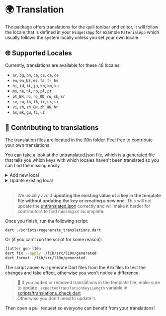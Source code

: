 # 🌍 Translation

The package offers translations for the quill toolbar and editor, it will follow the locale that is defined in
your `WidgetsApp` for example `MaterialApp` which usually follows the system locally unless you set your own locale.

## 🌐 Supported Locales

Currently, translations are available for these 48 locales:

* `ar`, `bg`, `bn`, `ca`, `cs`, `da`, `de`
* `en`, `en_US`, `es`, `fa`, `fr`, `he`
* `hi`, `id`, `it`, `ja`, `ko`, `km`, `ku`
* `ms`, `ne`, `nl`, `no`, `pl`, `pt`
* `pt_BR`, `ro`, `ro_RO`, `ru`, `sk`, `sr`
* `sv`, `sw`, `th`, `tk`, `tr`, `uk`, `ur`
* `vi`, `zh`, `zh_CN`, `zh_HK`, `hr`
* `bs`, `mk`, `gu`, `fi`, `uz`

## 📌 Contributing to translations

The translation files are located in the [l10n](../lib/src/l10n/) folder. Feel free to contribute your own translations.

You can take a look at the [untranslated.json](../lib/src/l10n/untranslated.json) file, which is a generated file that
tells you which keys with which locales haven't been translated so you can find the missing easily.

<details>
<summary>Add new local</summary>

1. Create a new file in [l10n](../lib/src/l10n/) folder, with the following name`quill_${localName}.arb` for
   example `quill_de.arb`. See [locale codes](https://saimana.com/list-of-country-locale-code/).

2. Copy the [Arb Template](../lib/src/l10n/quill_en.arb) file and paste it into your new file, replace the values with
   your translations

3. Update the [Supported Locales](#supported-locales) section on this page to update the supported translations for both the
   number and the list

</details>

<details>
<summary>Update existing local</summary>

1. Navigate to [l10n](../lib/src/l10n/) folder

2. Find the existing local, let's say you want to update the Korean translations, it will be `quill_ko.arb`

3. Use [untranslated.json](../lib/src/l10n/untranslated.json) as a reference to find missing, update, or add what you
   want
   to translate.

</details>
<br>

> We usually avoid **updating the existing value of a key in the template file without updating the key or creating a new
one**.
> This will not update the [untranslated.json](../lib/src/l10n/untranslated.json) correctly and will make it harder
for contributors to find missing or incomplete.

Once you finish, run the following script:

```bash
dart ./scripts/regenerate_translations.dart
```

Or (if you can't run the script for some reason):

```bash
flutter gen-l10n
dart fix --apply ./lib/src/l10n/generated
dart format ./lib/src/l10n/generated
```

The script above will generate Dart files from the Arb files to test the changes and take effect, otherwise you
won't notice a difference.

> 🔧 If you added or removed translations in the template file, make sure to update `_expectedTranslationKeysLength`
> variable in [scripts/translations_check.dart](../scripts/translations_check.dart) <br>
> Otherwise you don't need to update it.

Then open a pull request so everyone can benefit from your translations!
